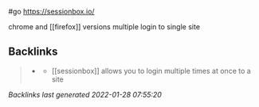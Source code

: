 #go https://sessionbox.io/

chrome and [[firefox]] versions
multiple login to single site

## Backlinks

> - [](2020-12-31.md)
>   - [[sessionbox]]  allows you to login multiple times at once to a site

_Backlinks last generated 2022-01-28 07:55:20_
